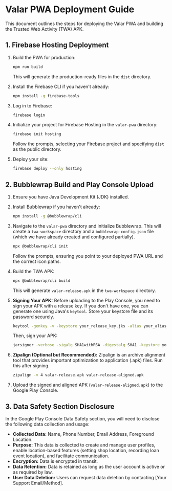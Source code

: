 # Valar PWA Deployment Guide

This document outlines the steps for deploying the Valar PWA and building the Trusted Web Activity (TWA) APK.

## 1. Firebase Hosting Deployment

1.  Build the PWA for production:

    ```bash
    npm run build
    ```

    This will generate the production-ready files in the `dist` directory.

2.  Install the Firebase CLI if you haven't already:

    ```bash
    npm install -g firebase-tools
    ```

3.  Log in to Firebase:

    ```bash
    firebase login
    ```

4.  Initialize your project for Firebase Hosting in the `valar-pwa` directory:

    ```bash
    firebase init hosting
    ```

    Follow the prompts, selecting your Firebase project and specifying `dist` as the public directory.

5.  Deploy your site:

    ```bash
    firebase deploy --only hosting
    ```

## 2. Bubblewrap Build and Play Console Upload

1.  Ensure you have Java Development Kit (JDK) installed.

2.  Install Bubblewrap if you haven't already:

    ```bash
    npm install -g @bubblewrap/cli
    ```

3.  Navigate to the `valar-pwa` directory and initialize Bubblewrap. This will create a `twa-workspace` directory and a `bubblewrap-config.json` file (which we have already created and configured partially).

    ```bash
    npx @bubblewrap/cli init
    ```

    Follow the prompts, ensuring you point to your deployed PWA URL and the correct icon paths.

4.  Build the TWA APK:

    ```bash
    npx @bubblewrap/cli build
    ```

    This will generate `valar-release.apk` in the `twa-workspace` directory.

5.  **Signing Your APK:** Before uploading to the Play Console, you need to sign your APK with a release key. If you don't have one, you can generate one using Java's `keytool`. Store your keystore file and its password securely.

    ```bash
    keytool -genkey -v -keystore your_release_key.jks -alias your_alias_name -keyalg RSA -keysize 2048 -validity 10000
    ```

    Then, sign your APK:

    ```bash
    jarsigner -verbose -sigalg SHA1withRSA -digestalg SHA1 -keystore your_release_key.jks valar-release.apk your_alias_name
    ```

6.  **Zipalign (Optional but Recommended):** Zipalign is an archive alignment tool that provides important optimization to application (.apk) files. Run this after signing.

    ```bash
    zipalign -v 4 valar-release.apk valar-release-aligned.apk
    ```

7.  Upload the signed and aligned APK (`valar-release-aligned.apk`) to the Google Play Console.

## 3. Data Safety Section Disclosure

In the Google Play Console Data Safety section, you will need to disclose the following data collection and usage:

*   **Collected Data:** Name, Phone Number, Email Address, Foreground Location.
*   **Purpose:** This data is collected to create and manage user profiles, enable location-based features (setting shop location, recording loan event location), and facilitate communication.
*   **Encryption:** Data is encrypted in transit.
*   **Data Retention:** Data is retained as long as the user account is active or as required by law.
*   **User Data Deletion:** Users can request data deletion by contacting [Your Support Email/Method].
